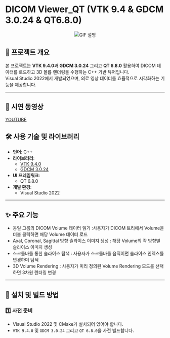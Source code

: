 # DICOM Viewer_QT (VTK 9.4 & GDCM 3.0.24 & QT6.8.0)

<div align="center">
  <img src="https://raw.githubusercontent.com/khc24/DICOMViewer_QT/master/res/dicomviewerqt.gif" alt="GIF 설명">
</div>

## 📌 프로젝트 개요
본 프로젝트는 **VTK 9.4.0**과 **GDCM 3.0.24** 그리고 **QT 6.8.0** 활용하여 DICOM 데이터를 로드하고 3D 볼륨 렌더링을 수행하는 C++ 기반 뷰어입니다.  
Visual Studio 2022에서 개발되었으며, 의료 영상 데이터를 효율적으로 시각화하는 기능을 제공합니다.

---

## 🎥 시연 동영상
[YOUTUBE](https://www.youtube.com/D572N3zalUU)

## 🛠️ 사용 기술 및 라이브러리 
- **언어**: C++  
- **라이브러리**:
  - [VTK 9.4.0](https://vtk.org/)
  - [GDCM 3.0.24](http://gdcm.sourceforge.net/)
- **UI 프레임워크**:
  - QT 6.8.0
- **개발 환경**:
  - Visual Studio 2022

---

## ✨ 주요 기능
- 동일 그룹의 DICOM Volume 데이터 읽기 :사용자가 DICOM 트리에서 Volume을 더블 클릭하면 해당 Volume 데이터 로드
- Axal, Coronal, Sagittal 방향 슬라이스 이미지 생성 : 해당 Volume의 각 방향별 슬라이스 이미지 생성
- 스크롤바를 통한 슬라이스 탐색 : 사용자가 스크롤바를 움직이면 슬라이스 인덱스를 변경하며 탐색
- 3D Volume Rendering : 사용자가 미리 정의된 Volume Rendering 모드를 선택하면 3차원 렌더링 변경

---

## 🔧 설치 및 빌드 방법
### 1️⃣ 사전 준비
- Visual Studio 2022 및 CMake가 설치되어 있어야 합니다.
- `VTK 9.4.0` 및 `GDCM 3.0.24` 그리고 `QT 6.8.0`을 사전 빌드합니다.

